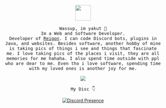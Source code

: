 <p align="center">
   <img src="https://cdn.discordapp.com/attachments/1126125588923559978/1263422995301535785/shadow.png?ex=669a2ddb&is=6698dc5b&hm=492ac0fc222a400f2358e0bdd64d6bbfd6bf702751e24d250bd3ab4325d26f9e&" width="50px">
 <br><br>
  <samp>
    Wassup, im yakut 👋<br>
    Im a Web and Software Developer.<br>
    Developer of <a href="https://discord.gg/reigon" target="_blank">Reigon</a>. I can code Discord bots, plugins in Java, and websites. Besides software, another hobby of mine is taking pics of things i see and things that fascinate me. I love taking pics of the places i visit, they are all memories for me hahaha. I also spend time outside with ppl who are dear to me. Even tho i love software, spending time with my loved ones is another joy for me.<br>
    <br><img src="https://count.getloli.com/get/@yakut?theme=asoul">
    <br><br>My Disc 👇</a>
  </samp>
</p>
<p align="center">
  <a href="https://discord.com/users/243812922613039104" target="_blank"><img src="https://lanyard.cnrad.dev/api/243812922613039104?hideActivity=false" alt="Discord Presence" style="max-width: 100%;"></a>
</p>
